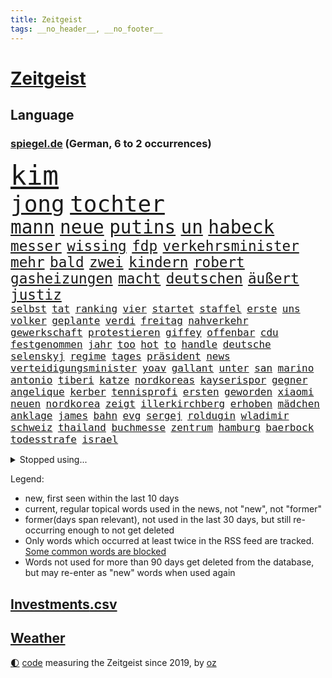 ```yaml
---
title: Zeitgeist
tags: __no_header__, __no_footer__
---
```


# [Zeitgeist](https://oliz.io/zeitgeist/)

## Language

<h3><a href="https://www.spiegel.de" target="_blank">spiegel.de</a> (German, 6 to 2 occurrences)</h3>
<p style="font-family:monospace">
<span style="font-size:32pt"><a href="news_links.html#kim" class="current">kim</a></span>
<br>
<span style="font-size:27pt"><a href="news_links.html#jong" class="current">jong</a></span>
<span style="font-size:27pt"><a href="news_links.html#tochter" class="current">tochter</a></span>
<br>
<span style="font-size:22pt"><a href="news_links.html#mann" class="current">mann</a></span>
<span style="font-size:22pt"><a href="news_links.html#neue" class="current">neue</a></span>
<span style="font-size:22pt"><a href="news_links.html#putins" class="current">putins</a></span>
<span style="font-size:22pt"><a href="news_links.html#un" class="current">un</a></span>
<span style="font-size:22pt"><a href="news_links.html#habeck" class="current">habeck</a></span>
<br>
<span style="font-size:17pt"><a href="news_links.html#messer" class="current">messer</a></span>
<span style="font-size:17pt"><a href="news_links.html#wissing" class="current">wissing</a></span>
<span style="font-size:17pt"><a href="news_links.html#fdp" class="current">fdp</a></span>
<span style="font-size:17pt"><a href="news_links.html#verkehrsminister" class="current">verkehrsminister</a></span>
<span style="font-size:17pt"><a href="news_links.html#mehr" class="current">mehr</a></span>
<span style="font-size:17pt"><a href="news_links.html#bald" class="current">bald</a></span>
<span style="font-size:17pt"><a href="news_links.html#zwei" class="current">zwei</a></span>
<span style="font-size:17pt"><a href="news_links.html#kindern" class="current">kindern</a></span>
<span style="font-size:17pt"><a href="news_links.html#robert" class="current">robert</a></span>
<span style="font-size:17pt"><a href="news_links.html#gasheizungen" class="new">gasheizungen</a></span>
<span style="font-size:17pt"><a href="news_links.html#macht" class="current">macht</a></span>
<span style="font-size:17pt"><a href="news_links.html#deutschen" class="current">deutschen</a></span>
<span style="font-size:17pt"><a href="news_links.html#äußert" class="current">äußert</a></span>
<span style="font-size:17pt"><a href="news_links.html#justiz" class="current">justiz</a></span>
<br>
<span style="font-size:12pt"><a href="news_links.html#selbst" class="current">selbst</a></span>
<span style="font-size:12pt"><a href="news_links.html#tat" class="current">tat</a></span>
<span style="font-size:12pt"><a href="news_links.html#ranking" class="current">ranking</a></span>
<span style="font-size:12pt"><a href="news_links.html#vier" class="current">vier</a></span>
<span style="font-size:12pt"><a href="news_links.html#startet" class="current">startet</a></span>
<span style="font-size:12pt"><a href="news_links.html#staffel" class="current">staffel</a></span>
<span style="font-size:12pt"><a href="news_links.html#erste" class="current">erste</a></span>
<span style="font-size:12pt"><a href="news_links.html#uns" class="current">uns</a></span>
<span style="font-size:12pt"><a href="news_links.html#volker" class="current">volker</a></span>
<span style="font-size:12pt"><a href="news_links.html#geplante" class="current">geplante</a></span>
<span style="font-size:12pt"><a href="news_links.html#verdi" class="current">verdi</a></span>
<span style="font-size:12pt"><a href="news_links.html#freitag" class="current">freitag</a></span>
<span style="font-size:12pt"><a href="news_links.html#nahverkehr" class="current">nahverkehr</a></span>
<span style="font-size:12pt"><a href="news_links.html#gewerkschaft" class="current">gewerkschaft</a></span>
<span style="font-size:12pt"><a href="news_links.html#protestieren" class="current">protestieren</a></span>
<span style="font-size:12pt"><a href="news_links.html#giffey" class="current">giffey</a></span>
<span style="font-size:12pt"><a href="news_links.html#offenbar" class="current">offenbar</a></span>
<span style="font-size:12pt"><a href="news_links.html#cdu" class="current">cdu</a></span>
<span style="font-size:12pt"><a href="news_links.html#festgenommen" class="current">festgenommen</a></span>
<span style="font-size:12pt"><a href="news_links.html#jahr" class="current">jahr</a></span>
<span style="font-size:12pt"><a href="news_links.html#too" class="new">too</a></span>
<span style="font-size:12pt"><a href="news_links.html#hot" class="current">hot</a></span>
<span style="font-size:12pt"><a href="news_links.html#to" class="current">to</a></span>
<span style="font-size:12pt"><a href="news_links.html#handle" class="new">handle</a></span>
<span style="font-size:12pt"><a href="news_links.html#deutsche" class="current">deutsche</a></span>
<span style="font-size:12pt"><a href="news_links.html#selenskyj" class="current">selenskyj</a></span>
<span style="font-size:12pt"><a href="news_links.html#regime" class="current">regime</a></span>
<span style="font-size:12pt"><a href="news_links.html#tages" class="current">tages</a></span>
<span style="font-size:12pt"><a href="news_links.html#präsident" class="current">präsident</a></span>
<span style="font-size:12pt"><a href="news_links.html#news" class="current">news</a></span>
<span style="font-size:12pt"><a href="news_links.html#verteidigungsminister" class="current">verteidigungsminister</a></span>
<span style="font-size:12pt"><a href="news_links.html#yoav" class="new">yoav</a></span>
<span style="font-size:12pt"><a href="news_links.html#gallant" class="new">gallant</a></span>
<span style="font-size:12pt"><a href="news_links.html#unter" class="current">unter</a></span>
<span style="font-size:12pt"><a href="news_links.html#san" class="current">san</a></span>
<span style="font-size:12pt"><a href="news_links.html#marino" class="new">marino</a></span>
<span style="font-size:12pt"><a href="news_links.html#antonio" class="current">antonio</a></span>
<span style="font-size:12pt"><a href="news_links.html#tiberi" class="new">tiberi</a></span>
<span style="font-size:12pt"><a href="news_links.html#katze" class="current">katze</a></span>
<span style="font-size:12pt"><a href="news_links.html#nordkoreas" class="current">nordkoreas</a></span>
<span style="font-size:12pt"><a href="news_links.html#kayserispor" class="new">kayserispor</a></span>
<span style="font-size:12pt"><a href="news_links.html#gegner" class="current">gegner</a></span>
<span style="font-size:12pt"><a href="news_links.html#angelique" class="new">angelique</a></span>
<span style="font-size:12pt"><a href="news_links.html#kerber" class="new">kerber</a></span>
<span style="font-size:12pt"><a href="news_links.html#tennisprofi" class="current">tennisprofi</a></span>
<span style="font-size:12pt"><a href="news_links.html#ersten" class="current">ersten</a></span>
<span style="font-size:12pt"><a href="news_links.html#geworden" class="current">geworden</a></span>
<span style="font-size:12pt"><a href="news_links.html#xiaomi" class="new">xiaomi</a></span>
<span style="font-size:12pt"><a href="news_links.html#neuen" class="current">neuen</a></span>
<span style="font-size:12pt"><a href="news_links.html#nordkorea" class="current">nordkorea</a></span>
<span style="font-size:12pt"><a href="news_links.html#zeigt" class="current">zeigt</a></span>
<span style="font-size:12pt"><a href="news_links.html#illerkirchberg" class="current">illerkirchberg</a></span>
<span style="font-size:12pt"><a href="news_links.html#erhoben" class="current">erhoben</a></span>
<span style="font-size:12pt"><a href="news_links.html#mädchen" class="current">mädchen</a></span>
<span style="font-size:12pt"><a href="news_links.html#anklage" class="current">anklage</a></span>
<span style="font-size:12pt"><a href="news_links.html#james" class="current">james</a></span>
<span style="font-size:12pt"><a href="news_links.html#bahn" class="current">bahn</a></span>
<span style="font-size:12pt"><a href="news_links.html#evg" class="current">evg</a></span>
<span style="font-size:12pt"><a href="news_links.html#sergej" class="current">sergej</a></span>
<span style="font-size:12pt"><a href="news_links.html#roldugin" class="new">roldugin</a></span>
<span style="font-size:12pt"><a href="news_links.html#wladimir" class="current">wladimir</a></span>
<span style="font-size:12pt"><a href="news_links.html#schweiz" class="current">schweiz</a></span>
<span style="font-size:12pt"><a href="news_links.html#thailand" class="current">thailand</a></span>
<span style="font-size:12pt"><a href="news_links.html#buchmesse" class="new">buchmesse</a></span>
<span style="font-size:12pt"><a href="news_links.html#zentrum" class="current">zentrum</a></span>
<span style="font-size:12pt"><a href="news_links.html#hamburg" class="current">hamburg</a></span>
<span style="font-size:12pt"><a href="news_links.html#baerbock" class="current">baerbock</a></span>
<span style="font-size:12pt"><a href="news_links.html#todesstrafe" class="current">todesstrafe</a></span>
<span style="font-size:12pt"><a href="news_links.html#israel" class="current">israel</a></span>
</p>
<details>
<summary>Stopped using...</summary>
<p class="former" style="font-size:12pt">
elfmeter(860) vergeblich(860) brutale(859) einiges(859) erholung(859) schlimmer(859) steigenden(859) taten(859) angebot(857) anwalt(857) hollywood(857) kämpfte(857) tobt(857) einstieg(856) griechenland(856) kraftvoll(856) theater(856) tieren(856) verstehen(856) einzelnen(855) ifoinstitut(855) investoren(855) quartal(855) schadet(855) schwierigen(855) summe(855) tschechien(855) wen(855) bekam(854) cristiano(854) geboten(854) manager(854) ronaldo(854) abstimmung(853) bestellt(853) fbi(853) konfrontiert(853) vergangene(853) covid(852) demokraten(852) erfahrung(852) hintergründe(852) innenminister(852) orbán(852) pflege(852) radikale(852) spott(852) steigender(852) verpflichtet(852) vorzeitig(852) überprüft(852) aufruf(851) coronawelle(851) deutlichen(851) erscheinen(851) falls(851) froh(851) halbfinale(851) kirche(851) liste(851) streiten(851) welchem(851) arbeitsplatz(850) ausnahmezustand(850) beginnen(850) beispielen(850) beschluss(850) bot(850) dauerhaft(850) hervor(850) kolumnist(850) zurzeit(850) 29(849) anwälte(849) gemeldet(849) umsatz(849) wichtiger(849) wirkung(849) 31(848) anschließend(848) lager(848) persönlich(848) stellten(848) coach(847) entwickelt(847) gutachten(847) passt(847) verbreiten(847) christopher(846) mitteln(846) tauchen(846) verspielt(846) erkrankt(845) organisationen(845) rat(845) streng(845) infektion(844) litauen(844) selben(844) rollen(843) satz(843) achten(842) bekamen(842) gaben(842) gerechnet(842) durchsuchungen(841) rafael(841) affäre(840) ausschuss(840) demokratische(840) mangel(840) trafen(840) brite(839) senkt(839) demokratischen(838) genauso(838) holocaust(837) kontakte(837) deals(836) globale(836) milliarde(836) varianten(836) monats(835) offenbart(835) amerikas(834) matthias(834) berühmte(833) drängen(833) parallelen(833) sexuellen(833) sichert(832) umgeht(832) vorgänger(832) gewahrsam(831) bremsen(830) exporte(830) händler(830) le(830) bestmarke(829) stress(828) trug(828) nasa(827) politikerin(827) wendet(827) antrag(826) landesweit(825) fortsetzung(824) unzufrieden(824) apps(823) stört(823) niedrig(821) rang(820) unterschrieben(820) whatsapp(820) stürzen(819) mitarbeiterin(818) georg(817) teilt(816) abgeschlossen(812) foto(806) startup(804) nächstes(802) annäherung(801) rache(791) aktionen(788) billiger(788) last(785) woelki(775) heidelberg(770) dankt(769) berichtete(759) mallorca(757) lieferketten(754) öffnet(746) räumte(744) geheimen(740) nachbarland(734) trinken(729) estland(725) skandale(721) happy(697) long(674) enthalten(665) fußballstar(647) unfälle(642) 83(625) open(611) drohende(608) kolumbien(607) bürgern(605) fotografen(599) lee(593) auswärtige(591) kümmern(588) 9(577) erobert(575) zögert(562) erfolglos(561) fossilen(559) amoklauf(555) beeinträchtigt(552) highlights(549) befürwortet(547) parlaments(546) staatskonzern(539) plante(537) funktionen(535) löscht(532) liebsten(529) moderner(529) geleistet(526) überraschende(525) king(521) world(516) fehlender(513) wachsende(511) dokumentiert(505) tiger(504) konflikts(502) floyd(501) anton(496) basketballstar(494) kurzer(494) radikalen(494) rwe(487) ampelregierung(485) ice(485) hofreiter(481) beider(480) gazprom(480) wichtiges(480) coronalage(474) spürbar(471) erschlagen(470) gaslieferungen(470) feiertag(465) unbekannter(464) matteo(456) vatikan(451) mehrmals(450) globaler(446) gerne(444) guterres(440) unogeneralsekretär(440) winfried(437) aktivistinnen(436) decken(436) einziger(434) seltene(432) sank(424) zustimmung(422) zuständig(421) omikron(420) personalnot(419) oligarchen(418) chris(413) oscar(409) weltbekannt(408) hochzeit(406) berger(405) klara(405) nadal(403) preiserhöhung(400) zusammenhalt(399) lambrecht(398) passierte(398) ausgeschieden(394) lemke(394) zweites(394) australier(390) match(390) erneuert(382) geschenk(381) filmemacher(379) spaltung(379) bestand(378) teilten(378) damalige(377) buckinghampalast(376) vergleichsweise(376) wahlrechtsreform(375) stuttgarter(374) ergeben(372) lohnen(371) emotionalen(370) 1972(369) 62(369) andrij(369) sofortige(369) versteckte(368) dortmunder(365) runter(365) zensur(365) konsequent(364) unwetter(364) iga(361) świątek(361) ansehen(360) schnellste(360) usbundesstaaten(359) geplanter(351) terror(349) wirtschaftsweise(349) fragwürdigen(348) motiven(345) sanktioniert(336) spiegelbildungsnewsletter(336) anlässlich(333) nebenbei(332) profitierte(332) maskendeals(329) finnische(327) monarchie(327) tyson(325) gemeint(323) obergrenze(323) modernen(320) 55(319) dilemma(318) unfällen(316) raser(314) talent(314) mysteriöse(308) nationalelf(308) verweis(308) wall(307) minimal(306) zuflucht(305) kompensieren(304) lukas(302) motto(302) inside(301) packenden(301) ausfall(300) weichen(299) 24jährige(298) locken(297) reguläre(297) benzema(295) gewaltverbrechen(291) vermisster(289) panzerlieferungen(288) pelosi(287) wahre(287) konsequenz(286) morden(286) brasilianische(285) interessant(285) export(282) generalstaatsanwaltschaft(281) lngterminals(281) würdigt(278) skandalen(277) ungarische(275) usschauspieler(275) ausfuhren(274) schrecklich(274) auszugleichen(273) ancelotti(271) netzagenturchef(270) empfohlen(269) momentan(269) einstecken(265) bgh(262) weltverband(262) vereidigt(260) fdppolitikerin(259) herrscher(259) außergewöhnlichen(258) zeichnen(257) grünenpolitikerin(256) 21jähriger(254) kommissarin(254) sportlich(254) irgendwo(252) weltfußballer(251) einhalten(249) einsparen(247) gegnerin(246) drogenboss(245) kaffee(244) furore(243) update(242) veröffentlichen(242) nszeit(241) offensichtlich(240) trugen(240) intervention(239) stehenden(239) gegenzug(238) gestand(238) identifizieren(238) zulassung(238) rudert(236) lachen(235) attestiert(234) geltenden(233) bruno(231) verunglückten(231) arbeiteten(230) obendrein(228) verbraucherzentrale(228) zuwanderung(228) sara(227) verdeckte(227) blatt(225) katholiken(224) fragwürdig(223) geliebt(223) verspottet(222) banner(221) bewusstsein(221) gasverbrauch(221) grimm(221) terrormiliz(221) veronika(221) gegensteuern(220) völker(219) gaskrise(218) lucas(216) oldenburg(214) streikt(214) schwächelt(213) usraumfahrtbehörde(212) made(210) teuersten(210) mächtigste(209) verletzen(209) zurückhaltung(209) anreiz(208) frühestens(208) verstanden(208) bemühungen(207) na(207) sparmaßnahmen(207) lebensgefährte(205) partien(205) umweltschützer(205) angespannt(204) agierte(203) plane(202) horst(200) angehoben(199) expertinnen(199) heimischen(199) medikamenten(199) dankbar(198) negative(198) nördlich(198) intendant(196) beistand(195) hollywoods(195) original(195) überragte(194) fallzahlen(193) heizung(193) schlimmeres(193) daneben(192) erzürnt(192) kulturen(190) offizielle(190) schlechteste(190) werben(190) durchs(189) kater(189) somalia(189) erstaunliche(188) schied(188) mateusz(187) vorgenommen(187) gründet(185) rauf(185) parteifreunde(184) garcia(183) körperlichen(182) raketenangriffen(182) geschwindigkeit(180) okay(180) amerikanischer(178) andauernden(178) größeres(176) lebenslange(176) shitstorm(175) sicherer(174) hunderttausend(173) plänen(173) garantiert(172) club(171) vollendet(171) übernahm(171) bellingham(170) bezahlte(170) gratuliert(170) jude(170) schickte(170) 05(169) schikaniert(169) biografie(167) nackt(167) hits(166) impfstoffe(166) wohlwollen(166) coronainfektionen(165) vernichtung(165) handschlag(164) sympathien(163) befürworten(162) eingreifen(162) kommunikation(162) missverständnis(162) schiefgehen(162) lenken(161) abkehr(160) celsius(160) skifahren(160) verfassungsgericht(160) asiatischen(159) ersteigert(159) auseinander(158) aung(157) französin(157) gratis(157) jahreswechsel(157) kyi(157) suu(157) 130000(156) beschaffen(156) cumex(156) entstehen(156) winnetou(156) behindert(155) umgebung(155) basketballsuperstar(154) mogadischu(154) durchaus(153) finnen(153) moralische(153) somalias(153) somalische(153) unfair(153) ber(151) atomausstieg(149) geschwindigkeitsbegrenzung(149) umweg(149) unbeantwortet(149) heikler(148) bombardiert(146) krankenkasse(146) simuliert(146) 1400(145) hassan(145) palästinensische(145) blockierten(144) brocken(144) remo(144) stemmen(144) bedeutendsten(143) verbleib(143) wohngeld(143) entkam(142) blumen(141) bürokratischen(141) laufende(141) winzigen(141) 42jährige(140) bestimmen(140) modewelt(140) bröckelt(138) diskutierten(138) köhler(138) schief(137) wussten(137) buffalo(136) entschlossenheit(136) adidas(135) kleinste(135) luftangriffen(135) bedeutende(133) einwanderung(133) lahmzulegen(133) pflichten(133) spiels(133) bundeswehrverband(132) legendär(132) antrieb(131) arnold(131) bezwang(131) königshaus(131) massiver(131) wählt(131) immobilienkonzern(130) waffenhändler(130) co₂ausstoß(129) staatlicher(129) ausführlich(127) bully(127) langes(127) nominierungen(127) staatsanwalt(127) moukoko(126) putinvertrauten(126) sterne(126) youssoufa(126) abgestimmt(125) gelegen(125) erpresst(124) eröffnete(124) fertig(124) grundschulen(124) kristersson(124) morgengrauen(124) schusswaffenangriff(124) bischofskonferenz(123) bätzing(123) manches(123) tafel(123) erzeugerpreise(122) geheimdokumente(122) pokern(122) razzien(122) bundesstraße(121) edward(121) intellektuellen(121) umfassend(121) jewgeni(119) schüren(119) abgelegenen(117) bundestagsabgeordnete(117) friedlichen(117) ökonomisch(117) stadtderby(116) herrschen(115) bläst(114) gigi(114) trennte(114) arbeitsvertrag(113) knackte(113) ausgesperrt(112) herren(112) klimaminister(112) beitragen(111) schwaben(110) austin(109) beschweren(109) labourpartei(109) kampfpanzern(108) keines(108) morawiecki(108) gerichts(107) nflprofi(107) brutaler(106) camp(106) krisenjahr(106) north(106) oleg(106) rust(106) exnatogeneral(105) rekordpreis(105) baustellen(103) nachrichtenagentur(103) protests(103) rücknahme(103) verwandelte(103) britin(102) fusion(102) heimgesucht(102) kroos(102) hamas(101) korruptionsvorwürfe(101) mitgefühl(101) begeisterte(100) costa(100) hose(100) vormittag(100) forciert(99) jeremy(99) fußballkarriere(98) terrorgruppe(97) ausverkauft(95) fatih(95) queeren(95) silvester(94) baukosten(93) filtern(92) ranghohe(92) versicherte(92) 56jährigen(91) fieber(91) flüchtlingscamp(91) mittelfranken(91) mitternacht(91) negativpreis(91) usverteidigungsminister(91) zubereitet(91) zusammenstößen(91) gesellschaften(90) mittleren(90) rechtsextremist(90) starren(90) wmform(90) abgelehnten(89) anfrage(89) birol(89) gekommene(89) ieachef(89) klarkommen(89) schmutzigen(89) schneemangel(89) tansania(89) eigenverantwortung(88) chandi(87) journal(87) militärflugzeuge(87) nachsicht(87) neutrale(87) preet(87) reichlich(87) schlucken(87) schmecken(87) umso(87) 30jährige(86) 99(86) ig(86) inklusion(86) metall(86) plastik(86) schmeißt(86) disneyfilm(85) dittrich(85) einsteiger(85) haubitzen(85) speziell(85) vorstellig(85) wirtschaftliche(85) delhi(84) fahndern(84) vizeminister(84) zerschlagen(84) ölindustrie(84) alshabaab(83) as(83) aufgeschoben(83) herausgegeben(83) jeff(83) reichste(83) spannendsten(83) zwischenstopp(83) aggressivität(82) aryna(82) berufstätig(82) dekade(82) klimaproteste(82) mariana(82) mexikanischer(82) qualifiziert(82) sabalenka(82) söldnertruppe(82) 4(81) anfragen(81) dschungel(81) erzählungen(81) inoffizielle(81) renner(81) zunehmenden(81) 14jähriger(80) 28jährige(80) abgewiesener(80) blockaden(80) düpiert(80) hoffnungsschimmer(80) onlinehändler(80) postete(80) schwaches(80) schönheitswettbewerben(80) auffahrunfall(79) beratungen(79) durchleuchtet(79) pharaos(79) räumung(79) rückwirkend(79) situationen(79) tutanchamun(79) berühmteste(78) brennstoffe(78) cyberkriminellen(78) deutschlandticket(78) entkommt(78) freiheitsstrafen(78) geheimer(78) korrupt(78) modezar(77) ostdeutscher(77) phillips(77) taschenlampe(77) butter(76) männlich(76) vollsperrung(76) weltranglistenerste(76) ärgerlich(76) clash(75) dominierten(75) erfüllung(75) rennens(75) topform(75) vorgängerin(75) ägyptische(75) asylbewerbern(74) australian(74) fördermittel(74) hanebuth(74) pflegt(74) schleppende(74) verzeihen(74) wagnis(74) 177(73) anrichten(73) ausgeht(73) bitter(73) djokovic(73) kasernen(73) lawrows(73) restaurantkette(73) bestatteten(72) gläschen(72) gräfe(72) intern(72) schimpansen(72) tvmoderatorin(72) wachsenden(72) überholmanöver(72) ap(71) auftraggeber(71) bewaffneter(71) repression(71) darmflora(70) pence(70) schimpftiraden(70) seehofer(70) vorbereitung(70) wohnungsmarkt(70) zwergstaat(70) bundesverdienstkreuz(69) go(69) synodalen(69) technische(69) ustour(69) verkaufsverbot(69) widersprüchlichkeit(69) zerbröselt(69) ärztevertreter(69) bischöfe(68) krömer(68) rhythmus(68) 47(67) bangladesch(67) begibt(67) engländer(67) mediathek(67) apotheken(66) arbeitsrecht(66) einplanen(66) kritikern(65) dschenin(64) servieren(64) spiegeluniversum(64) stufen(64) eindrucksvoll(63) friedrichstraße(63) gelsenkirchen(63) holmes(63) landeshauptstadt(63) scheidende(63) wolff(63) aufgeschlossen(62) dreißig(62) herben(62) krisenmanagement(62) popsängerin(62) verbrennungen(62) weltmeisterschaften(62) 93(61) ausnahmestellung(61) einwechslung(61) hauptstadtflughafen(61) rückstau(61) terrorisiert(61) ärmerer(61) fertigen(60) gruppierung(60) jüngstes(60) verheißen(60) ampelvorschlag(59) wohltätige(59) zielgerade(59) fußballstars(58) gleichaltriger(58) lastenrad(58) opferzahl(58) munter(57) natopartner(57) niemanden(57) olena(57) pfeifen(57) professionell(57) satt(57) ussanktionen(57) ölkonzerne(57) arbeitsplätze(56) brugger(56) einsatzkräften(56) hive(56) häme(56) maßlose(56) mittelständler(56) weißes(56) auffällige(55) emails(55) größeren(55) hürde(55) itexperten(55) leblos(55) mehrfachen(55) stall(55) streitigkeiten(55) erheblichen(54) ganztagsbetreuung(54) gelegenen(54) lukrativ(54) suspendierten(54) zerreißt(54) angefahren(53) daniels(53) dortigen(53) fußgänger(53) längerem(53) mac(53) palast(53) singles(53) spiegelredakteure(53) stormy(53) wahlrecht(53) großzügig(51) modernisieren(51) modulen(51) tatsächlichen(51) ähnlicher(51) axl(50) gebet(50) weltsport(50) zerschellt(50) überspannt(50) 750(49) anhebung(49) betreut(49) dritter(49) flugabwehrsysteme(49) plötzlichen(49) ruhiger(49) zahm(49) überschritten(49) chez(48) erlaubnis(48) gabriele(48) lustige(48) renommierte(48) schlechtere(48) altenheim(47) fortgeschrittene(47) labbadia(47) regierungsgebäude(47) versagten(47) waffenrecht(47) 11000(46) chinesischem(46) pinocchio(46) aufgefallen(45) cat(45) end(45) karen(45) präsentierten(45) sensation(45) strikten(45) antholz(44) ardern(43) informieren(43) jacinda(43) nizza(43) pedro(43) schätzen(43) toptalent(43) videoapp(43) bestsellerautorin(42) euparlamentspräsidentin(42) hartmut(42) kitzbühel(42) metsola(42) sportlern(42) tablet(42) unvergessen(42) verbotsverfahren(42) vergab(42) dingen(41) krawallen(41) parteikollege(41) tagtäglich(41) trotzt(41) vorherige(41) abgeordnetenhauses(40) ignorieren(40) kongo(40) medikamentenmangel(40) staatsdienst(40) unglaublicher(40) vertraulicher(40) blutige(39) böllern(39) jung(39) konstrukteure(39) nachbarländern(39) palästinensers(39) platzen(39) randalierern(39) roberta(39) streifzug(39) tvproduzent(39) aufzubauen(38) persönliches(38) wohneigentum(38) datingshow(37) europarat(37) gentechnik(37) geringe(37) gesundheitliche(37) glättegefahr(37) kroatischen(37) senior(37) zuzugehen(37) ambitioniertes(36) bieber(36) fabelhafte(36) kredit(36) tropfen(36) 57jährige(35) bndmitarbeiter(35) erniedrigt(35) freundschaften(35) gebrochener(35) gesichtserkennung(35) herrlich(35) kriege(35) luftverschmutzung(35) lösten(35) spanischer(35) veranstaltungsstätten(35) 280(34) baldiger(34) böllerverbot(34) chanel(34) deripaska(34) entzückt(34) gewölbe(34) pumas(34) rabieh(34) verrückt(34) 1941(33) einladen(33) geschadet(33) promille(33) sexpuppen(33) square(33) transfers(33) unterschrift(33) 18jähriger(32) daumen(32) eingestanden(32) erlag(32) nachfahren(32) normale(32) nsverbrecher(32) populären(32) rohingya(32) cyrus(31) demonstrierten(31) erweisen(31) güter(31) inventur(31) kirill(31) miley(31) strafanzeigen(31) thailands(31) fahrion(30) häuslicher(30) kältewelle(30) militärübung(30) plätze(30) projekts(30) smoking(30) staatsgebiet(30) unterschätzt(30) knappheit(29) pflegeheim(29) starkem(29) tumult(29) alan(28) bildungsministerium(28) marie(28) oberfranken(28) tanzlokal(28) arbeitsverbot(27) armeechef(27) doppelmord(27) juan(27) thematisiert(27) warnmeldung(27) wdr(27) juwelendiebstahl(26) marx(26) may(26) ministers(26) wilden(26) blues(25) cancel(25) culture(25) geträumt(25) heiter(25) meditation(25) nachrichtendienst(25) polarforscher(25) ärzten(25) bloomberg(24) dämpfer(24) gefroren(24) kälter(24) liberal(24) podest(24) shows(24) unglaubliche(24) zugeben(24) ausfindig(23) bukarest(23) fußballtransferticker(23) jana(23) nazivergleich(23) protektionismus(23) abstinenz(22) architekten(22) aufwind(22) bildzeitung(22) flaggschiff(22) gerichteten(22) hauptfiguren(22) intel(22) leopard2panzern(22) mächtigster(22) sap(22) scholz'(22) umweltministerin(22) yann(22) angel(21) fußballtransfers(21) klagte(21) rick(21) studentinnen(21) ärzteverbände(21) alfred(20) beigesetzt(20) bills(20) damar(20) fashion(20) hamlin(20) herzstillstand(20) individuelle(20) kondo(20) nflplayoffs(20) panzerfrage(20) parlamentspräsidentin(20) heimatland(19) meditieren(19) sesamstraße(19) tennessee(19) abrutschen(18) kopenhagen(18) milchstraße(18) silvesterkrawallen(18) aktenaffäre(17) anteilnahme(17) gottesdienst(17) herrschaft(17) homosexueller(17) mitreisende(17) schützenpanzer(17) usstadt(17) absolventen(16) aufseher(16) autofahren(16) automatische(16) dhbauswahl(16) elektronik(16) flaute(16) jachten(16) jene(16) lützerathproteste(16) macher(16) mitverantwortung(16) outfits(16) psychiater(16) sonderzahlung(16) springer(16) totes(16) vorgabe(16) übertragbar(16) a3(15) aufgebrochen(15) braunkohleorts(15) gemessen(15) gleichgewicht(15) hallo(15) leopardkampfpanzer(15) schneepflug(15) sensationell(15) vorjahren(15) anfassen(14) birkenstock(14) filmtipps(14) klischee(14) mordverdachts(14) niemals(14) oberbürgermeisterin(14) unfreiwillig(14) barents(13) hektische(13) propagandamaschine(13) spare(13) ungefähr(13) verdächtigt(13) zurücktreten(13) innovationskraft(12) juri(12) knorr(12) kohleabbau(12) landesweiter(12) newman(12) sanktionsliste(12) stetig(12) trittin(12) 2006(11) auffallend(11) bürokratie(11) datenauswertung(11) geheimdokumenten(11) geschult(11) kriegsmaschine(11) mörderischer(11) pflegeheimbetreiber(11) week(11) zahlreicher(11)
</p>
</details>
<p>Legend:
<ul>
<li><span class="new">new</span>, first seen within the last 10 days</li>
<li><span class="current">current</span>, regular topical words used in the news, not "new", not "former"</li>
<li><span class="former">former(days span relevant)</span>, not used in the last 30 days, but still re-occurring enough to not get deleted</li>
<li>Only words which occurred at least twice in the RSS feed are tracked. <a href="language/filters.py">Some common words are blocked</a></li>
<li>Words not used for more than 90 days get deleted from the database, but may re-enter as "new" words when used again</li>
</ul>
</p>

## [Investments](investments.html)[.csv](investments.csv)

## [Weather](weather.html)

<footer>
<a href="javascript:toggleTheme()" class="nav">🌓</a>
<a href="https://github.com/ooz/zeitgeist">code</a> measuring the Zeitgeist since 2019, by <a href="https://oliz.io">oz</a>
</footer>
